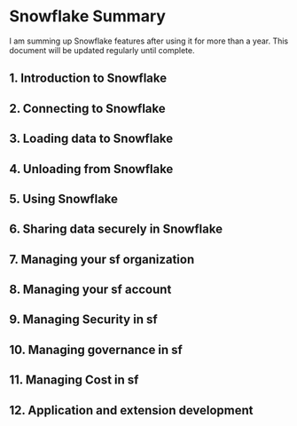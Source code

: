 # Snowflake Summary
I am summing up Snowflake features after using it for more than a year. This document will be updated regularly until complete. 

## 1. Introduction to Snowflake

## 2. Connecting to Snowflake

## 3. Loading data to Snowflake

## 4. Unloading from Snowflake

## 5. Using Snowflake

## 6. Sharing data securely in Snowflake

## 7. Managing your sf organization

## 8. Managing your sf account

## 9. Managing Security in sf

## 10. Managing governance in sf

## 11. Managing Cost in sf

## 12. Application and extension development























